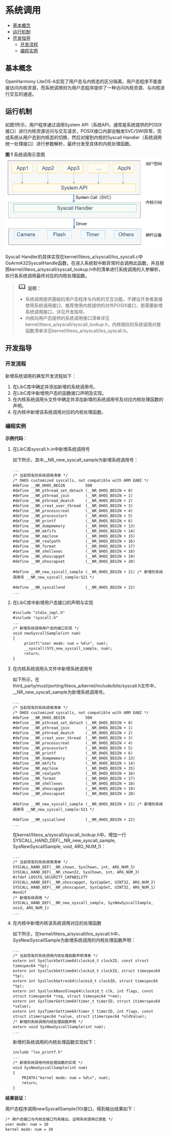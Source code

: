# 系统调用<a name="ZH-CN_TOPIC_0000001123520159"></a>

-   [基本概念](#section889710401734)
-   [运行机制](#section195177541314)
-   [开发指导](#section193492047135419)
    -   [开发流程](#section7165741122210)
    -   [编程实例](#section107131418224)


## 基本概念<a name="section889710401734"></a>

OpenHarmony LiteOS-A实现了用户态与内核态的区分隔离，用户态程序不能直接访问内核资源，而系统调用则为用户态程序提供了一种访问内核资源、与内核进行交互的通道。

## 运行机制<a name="section195177541314"></a>

如图1所示，用户程序通过调用System API（系统API，通常是系统提供的POSIX接口）进行内核资源访问与交互请求，POSIX接口内部会触发SVC/SWI异常，完成系统从用户态到内核态的切换，然后对接到内核的Syscall Handler（系统调用统一处理接口）进行参数解析，最终分发至具体的内核处理函数。

**图 1**  系统调用示意图<a name="fig165662915310"></a>  
![](figure/系统调用示意图.png "系统调用示意图")

Syscall Handler的具体实现在kernel/liteos\_a/syscall/los\_syscall.c中OsArmA32SyscallHandle函数，在进入系统软中断异常时会调用此函数，并且按照kernel/liteos\_a/syscall/syscall\_lookup.h中的清单进行系统调用的入参解析，执行各系统调用最终对应的内核处理函数。

>![](../public_sys-resources/icon-note.gif) **说明：** 
>-   系统调用提供基础的用户态程序与内核的交互功能，不建议开发者直接使用系统调用接口，推荐使用内核提供的对外POSIX接口，若需要新增系统调用接口，详见开发指导。
>-   内核向用户态提供的系统调用接口清单详见kernel/liteos\_a/syscall/syscall\_lookup.h，内核相应的系统调用对接函数清单详见kernel/liteos\_a/syscall/los\_syscall.h。

## 开发指导<a name="section193492047135419"></a>

### 开发流程<a name="section7165741122210"></a>

新增系统调用的典型开发流程如下：

1.  在LibC库中确定并添加新增的系统调用号。
2.  在LibC库中新增用户态的函数接口声明及实现。
3.  在内核系统调用头文件中确定并添加新增的系统调用号及对应内核处理函数的声明。
4.  在内核中新增该系统调用对应的内核处理函数。

### 编程实例<a name="section107131418224"></a>

**示例代码**：

1.  在LibC库syscall.h.in中新增系统调用号

    如下所示，其中\_\_NR\_new\_syscall\_sample为新增系统调用号：

    ```
    ...
    /* 当前现有的系统调用清单 */
    /* OHOS customized syscalls, not compatible with ARM EABI */
    #define __NR_OHOS_BEGIN         500
    #define __NR_pthread_set_detach (__NR_OHOS_BEGIN + 0)
    #define __NR_pthread_join       (__NR_OHOS_BEGIN + 1)
    #define __NR_pthread_deatch     (__NR_OHOS_BEGIN + 2)
    #define __NR_creat_user_thread  (__NR_OHOS_BEGIN + 3)
    #define __NR_processcreat       (__NR_OHOS_BEGIN + 4)
    #define __NR_processtart        (__NR_OHOS_BEGIN + 5)
    #define __NR_printf             (__NR_OHOS_BEGIN + 6)
    #define __NR_dumpmemory         (__NR_OHOS_BEGIN + 13)
    #define __NR_mkfifo             (__NR_OHOS_BEGIN + 14)
    #define __NR_mqclose            (__NR_OHOS_BEGIN + 15)
    #define __NR_realpath           (__NR_OHOS_BEGIN + 16)
    #define __NR_format             (__NR_OHOS_BEGIN + 17)
    #define __NR_shellexec          (__NR_OHOS_BEGIN + 18)
    #define __NR_ohoscapget         (__NR_OHOS_BEGIN + 19)
    #define __NR_ohoscapset         (__NR_OHOS_BEGIN + 20)
    
    #define __NR_new_syscall_sample (__NR_OHOS_BEGIN + 21) /* 新增的系统调用号 __NR_new_syscall_sample:521 */
    
    #define __NR_syscallend         (__NR_OHOS_BEGIN + 22)
    ...
    ```

2.  在LibC库中新增用户态接口的声明与实现

    ```
    #include "stdio_impl.h"
    #include "syscall.h"
    ...
    /* 新增系统调用用户态的接口实现 */
    void newSyscallSample(int num)
    {
         printf("user mode: num = %d\n", num);
         __syscall(SYS_new_syscall_sample, num);
         return;
    }
    ```

3.  在内核系统调用头文件中新增系统调用号

    如下所示，在third\_party/musl/porting/liteos\_a/kernel/include/bits/syscall.h文件中，\_\_NR\_new\_syscall\_sample为新增系统调用号。

    ```
    ...
    /* 当前现有的系统调用清单 */
    /* OHOS customized syscalls, not compatible with ARM EABI */
    #define __NR_OHOS_BEGIN         500
    #define __NR_pthread_set_detach (__NR_OHOS_BEGIN + 0)
    #define __NR_pthread_join       (__NR_OHOS_BEGIN + 1)
    #define __NR_pthread_deatch     (__NR_OHOS_BEGIN + 2)
    #define __NR_creat_user_thread  (__NR_OHOS_BEGIN + 3)
    #define __NR_processcreat       (__NR_OHOS_BEGIN + 4)
    #define __NR_processtart        (__NR_OHOS_BEGIN + 5)
    #define __NR_printf             (__NR_OHOS_BEGIN + 6)
    #define __NR_dumpmemory         (__NR_OHOS_BEGIN + 13)
    #define __NR_mkfifo             (__NR_OHOS_BEGIN + 14)
    #define __NR_mqclose            (__NR_OHOS_BEGIN + 15)
    #define __NR_realpath           (__NR_OHOS_BEGIN + 16)
    #define __NR_format             (__NR_OHOS_BEGIN + 17)
    #define __NR_shellexec          (__NR_OHOS_BEGIN + 18)
    #define __NR_ohoscapget         (__NR_OHOS_BEGIN + 19)
    #define __NR_ohoscapset         (__NR_OHOS_BEGIN + 20)
    
    #define __NR_new_syscall_sample (__NR_OHOS_BEGIN + 21) /* 新增的系统调用号 __NR_new_syscall_sample:521 */
    
    #define __NR_syscallend         (__NR_OHOS_BEGIN + 22)
    ...
    ```

    在kernel/liteos\_a/syscall/syscall\_lookup.h中，增加一行SYSCALL\_HAND\_DEF\(\_\_NR\_new\_syscall\_sample, SysNewSyscallSample, void, ARG\_NUM\_1\)：

    ```
    ...
    /* 当前现有的系统调用清单 */
    SYSCALL_HAND_DEF(__NR_chown, SysChown, int, ARG_NUM_3)
    SYSCALL_HAND_DEF(__NR_chown32, SysChown, int, ARG_NUM_3)
    #ifdef LOSCFG_SECURITY_CAPABILITY
    SYSCALL_HAND_DEF(__NR_ohoscapget, SysCapGet, UINT32, ARG_NUM_2)
    SYSCALL_HAND_DEF(__NR_ohoscapset, SysCapSet, UINT32, ARG_NUM_1)
    #endif
    /* 新增系统调用 */
    SYSCALL_HAND_DEF(__NR_new_syscall_sample, SysNewSyscallSample, void, ARG_NUM_1)
    ...
    ```

4.  在内核中新增内核该系统调用对应的处理函数

    如下所示，在kernel/liteos\_a/syscall/los\_syscall.h中，SysNewSyscallSample为新增系统调用的内核处理函数声明：

    ```
    ...
    /* 当前现有的系统调用内核处理函数声明清单 */
    extern int SysClockSettime64(clockid_t clockID, const struct timespec64 *tp);
    extern int SysClockGettime64(clockid_t clockID, struct timespec64 *tp);
    extern int SysClockGetres64(clockid_t clockID, struct timespec64 *tp);
    extern int SysClockNanoSleep64(clockid_t clk, int flags, const struct timespec64 *req, struct timespec64 *rem);
    extern int SysTimerGettime64(timer_t timerID, struct itimerspec64 *value);
    extern int SysTimerSettime64(timer_t timerID, int flags, const struct itimerspec64 *value, struct itimerspec64 *oldValue);
    /* 新增的系统调用内核处理函数声明 */
    extern void SysNewSyscallSample(int num);
    ...
    ```

    新增的系统调用的内核处理函数实现如下：

    ```
    include "los_printf.h"
    ...
    /* 新增系统调用内核处理函数的实现 */
    void SysNewSyscallSample(int num)
    {
        PRINTK("kernel mode: num = %d\n", num);
        return;
    }
    ```


**结果验证：**

用户态程序调用newSyscallSample\(10\)接口，得到输出结果如下：

```
/* 用户态接口与内核态接口均有输出，证明系统调用已使能 */
user mode: num = 10
kernel mode: num = 10
```


